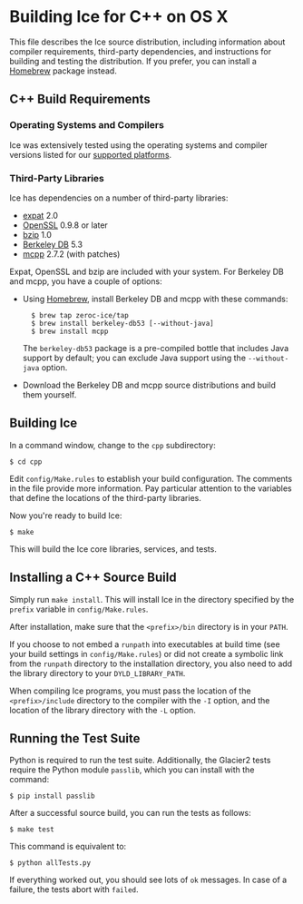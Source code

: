 # Building Ice for C++ on OS X

This file describes the Ice source distribution, including information about
compiler requirements, third-party dependencies, and instructions for building
and testing the distribution. If you prefer, you can install a [Homebrew][1]
package instead.

## C++ Build Requirements

### Operating Systems and Compilers

Ice was extensively tested using the operating systems and compiler versions
listed for our [supported platforms][2].

### Third-Party Libraries

Ice has dependencies on a number of third-party libraries:

 - [expat][3] 2.0
 - [OpenSSL][4] 0.9.8 or later
 - [bzip][5] 1.0
 - [Berkeley DB][6] 5.3
 - [mcpp][7] 2.7.2 (with patches)

Expat, OpenSSL and bzip are included with your system. For Berkeley DB and mcpp,
you have a couple of options:

- Using [Homebrew][8], install Berkeley DB and mcpp with these commands:

        $ brew tap zeroc-ice/tap
        $ brew install berkeley-db53 [--without-java]
        $ brew install mcpp

   The `berkeley-db53` package is a pre-compiled bottle that includes Java support
   by default; you can exclude Java support using the `--without-java` option.

- Download the Berkeley DB and mcpp source distributions and build them yourself.

## Building Ice

In a command window, change to the `cpp` subdirectory:

    $ cd cpp

Edit `config/Make.rules` to establish your build configuration. The comments in
the file provide more information. Pay particular attention to the variables that
define the locations of the third-party libraries.

Now you're ready to build Ice:

    $ make

This will build the Ice core libraries, services, and tests.

## Installing a C++ Source Build

Simply run `make install`. This will install Ice in the directory specified by
the `prefix` variable in `config/Make.rules`.

After installation, make sure that the `<prefix>/bin` directory is in your `PATH`.

If you choose to not embed a `runpath` into executables at build time (see your
build settings in `config/Make.rules`) or did not create a symbolic link from the
`runpath` directory to the installation directory, you also need to add the
library directory to your `DYLD_LIBRARY_PATH`.

When compiling Ice programs, you must pass the location of the `<prefix>/include`
directory to the compiler with the `-I` option, and the location of the library
directory with the `-L` option.

## Running the Test Suite

Python is required to run the test suite. Additionally, the Glacier2 tests
require the Python module `passlib`, which you can install with the command:

    $ pip install passlib

After a successful source build, you can run the tests as follows:

    $ make test

This command is equivalent to:

    $ python allTests.py

If everything worked out, you should see lots of `ok` messages. In case of a
failure, the tests abort with `failed`.

[1]: https://doc.zeroc.com/display/Ice36/Using+the+OS+X+Binary+Distribution
[2]: https://doc.zeroc.com/display/Ice36/Supported+Platforms+for+Ice+3.6.0
[3]: http://expat.sourceforge.net
[4]: http://openssl.org
[5]: http://bzip.org
[6]: http://www.oracle.com/us/products/database/berkeley-db/overview/index.htm
[7]: https://github.com/zeroc-ice/mcpp
[8]: http://brew.sh
